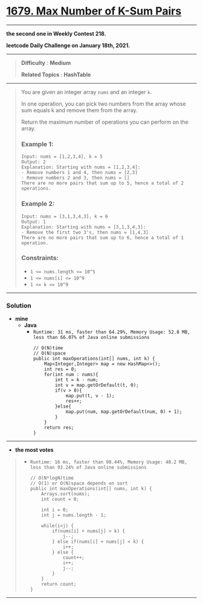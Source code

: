 # [1679. Max Number of K-Sum Pairs](https://leetcode.com/problems/max-number-of-k-sum-pairs/)

---

**the second one in Weekly Contest 218.**

**leetcode Daily Challenge on January 18th, 2021.**

---

> **Difficulty** : **Medium**
>
> **Related Topics** : **HashTable**

---

> You are given an integer array `nums` and an integer `k`.
>
> In one operation, you can pick two numbers from the array whose sum equals k and remove them from the array.
>
> Return the maximum number of operations you can perform on the array.
>
>
>
> ### Example 1:
> ```
> Input: nums = [1,2,3,4], k = 5
> Output: 2
> Explanation: Starting with nums = [1,2,3,4]:
> - Remove numbers 1 and 4, then nums = [2,3]
> - Remove numbers 2 and 3, then nums = []
> There are no more pairs that sum up to 5, hence a total of 2 operations.
> ```
>
> ### Example 2:
> ```
> Input: nums = [3,1,3,4,3], k = 6
> Output: 1
> Explanation: Starting with nums = [3,1,3,4,3]:
> - Remove the first two 3's, then nums = [1,4,3]
> There are no more pairs that sum up to 6, hence a total of 1 operation.
> ```
>
> ### Constraints:
> * `1 <= nums.length <= 10^5`
> * `1 <= nums[i] <= 10^9`
> * `1 <= k <= 10^9`

---


### Solution
* **mine**
  * **Java**
    * `Runtime: 31 ms, faster than 64.29%, Memory Usage: 52.8 MB, less than 66.07% of Java online submissions`
      ```
      // O(N)time
      // O(N)space
      public int maxOperations(int[] nums, int k) {
          Map<Integer,Integer> map = new HashMap<>();
          int res = 0;
          for(int num : nums){
              int t = k - num;
              int v = map.getOrDefault(t, 0);
              if(v > 0){
                  map.put(t, v - 1);
                  res++;
              }else{
                  map.put(num, map.getOrDefault(num, 0) + 1);
              }
          }
          return res;
      }
      ```
---


* **the most votes**
>  * `Runtime: 16 ms, faster than 98.44%, Memory Usage: 48.2 MB, less than 93.24% of Java online submissions`
>    ```
>    // O(N*logN)time
>    // O(1) or O(N)space depends on sort
>    public int maxOperations(int[] nums, int k) {
>        Arrays.sort(nums);
>        int count = 0;
>
>        int i = 0;
>        int j = nums.length - 1;
>
>        while(i<j) {
>            if(nums[i] + nums[j] > k) {
>                j--;
>            } else if(nums[i] + nums[j] < k) {
>                i++;
>            } else {
>                count++;
>                i++;
>                j--;
>            }
>        }
>        return count;
>    }
>    ```

---

